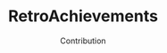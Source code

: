 ---
title: RetroAchievements
subtitle: Contribution
icon: solid/file-code
image: /images/RA_Logo2.png
imageSize: 70%
link: https://retroachievements.org/gameList.php?d=suXin
---